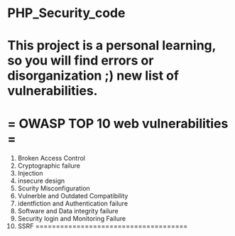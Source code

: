 # PHP_Security_code
This project is a personal learning, so you will find errors or disorganization ;)
new list of vulnerabilities.
====================================
= OWASP TOP 10 web vulnerabilities =
====================================
01. Broken Access Control
02. Cryptographic failure
03. Injection
04. insecure design
05. Scurity Misconfiguration
06. Vulnerble and Outdated Compatibility
07. identfiction and Authentication failure
08. Software and Data integrity failure
09. Security login and Monitoring Failure
10. SSRF
=====================================
